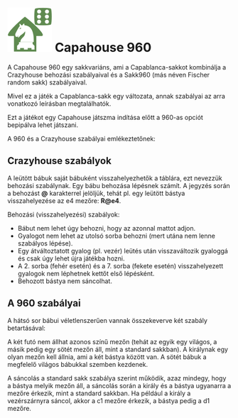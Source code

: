 # ![Capahouse960](https://github.com/gbtami/pychess-variants/blob/master/static/icons/Capahouse960.svg) Capahouse 960

A Capahouse 960 egy sakkvariáns, ami a Capablanca-sakkot kombinálja a Crazyhouse behozási szabályaival és a Sakk960 (más néven Fischer random sakk) szabályaival.

Mivel ez a játék a Capablanca-sakk egy változata, annak szabályai az arra vonatkozó leírásban megtalálhatók. 

Ezt a játékot egy Capahouse játszma indítása előtt a 960-as opciót bepipálva lehet játszani.

A 960 és a Crazyhouse szabályai emlékeztetőnek:

## Crazyhouse szabályok

A leütött bábuk saját bábuként visszahelyezhetők a táblára, ezt nevezzük behozási szabálynak. Egy bábu behozása lépésnek számít. A jegyzés során a behozást **@** karakterrel jelöljük, tehát pl. egy leütött bástya visszahelyezése az e4 mezőre: **R@e4**.

 Behozási (visszahelyezési) szabályok:

* Bábut nem lehet úgy behozni, hogy az azonnal mattot adjon.
* Gyalogot nem lehet az utolsó sorba behozni (mert utána nem lenne szabályos lépése).
* Egy átváltoztatott gyalog (pl. vezér) leütés után visszaváltozik gyaloggá és csak úgy lehet újra játékba hozni.
* A 2. sorba (fehér esetén) és a 7. sorba (fekete esetén) visszahelyezett gyalogok nem léphetnek kettőt első lépésként.
* Behozott bástya nem sáncolhat.

## A 960 szabályai

A hátsó sor bábui véletlenszerűen vannak összekeverve két szabály betartásával:

A két futó nem állhat azonos színű mezőn (tehát az egyik egy világos, a másik pedig egy sötét mezőn áll, mint a standard sakkban).
A királynak egy olyan mezőn kell állnia, ami a két bástya között van.
A sötét bábuk a megfelelő világos bábukkal szemben kezdenek.

A sáncolás a standard sakk szabálya szerint működik, azaz mindegy, hogy a bástya melyik mezőn áll, a sáncolás során a király és a bástya ugyanarra a mezőre érkezik, mint a standard sakkban. Ha például a király a vezérszárnyra sáncol, akkor a c1 mezőre érkezik, a bástya pedig a d1 mezőre.
